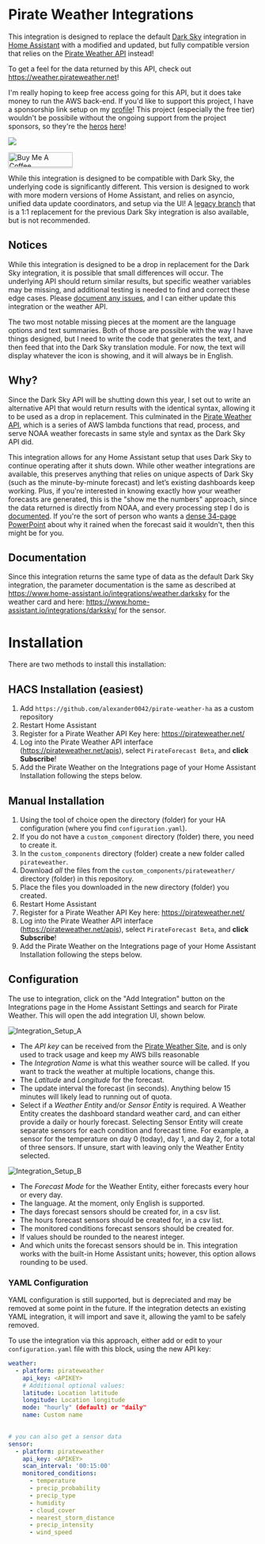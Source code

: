 # Pirate Weather Integrations
This integration is designed to replace the default [Dark Sky](https://www.home-assistant.io/integrations/darksky/) integration in [Home Assistant](https://github.com/home-assistant/core/tree/dev/homeassistant/components/darksky) with a  modified and updated, but fully compatible version that relies on the [Pirate Weather API](https://pirateweather.net/) instead! 

To get a feel for the data returned by this API, check out <https://weather.pirateweather.net>! 

I'm really hoping to keep free access going for this API, but it does take money to run the AWS back-end. If you'd like to support this project, I have a sponsorship link setup on my [profile](https://github.com/sponsors/alexander0042/)! This project (especially the free tier) wouldn't be possibile without the ongoing support from the project sponsors, so they're the [heros](https://github.com/SJV83) [here](https://github.com/matthewj301)! 

[![](https://img.shields.io/static/v1?label=Sponsor&message=%E2%9D%A4&logo=GitHub&color=%23fe8e86)](https://github.com/sponsors/alexander0042)

<a href="https://www.buymeacoffee.com/pirateweather" target="_blank"><img src="https://www.buymeacoffee.com/assets/img/custom_images/orange_img.png" alt="Buy Me A Coffee" style="height: 30px !important;width: 130px !important;box-shadow: 0px 3px 2px 0px rgba(190, 190, 190, 0.5) !important;-webkit-box-shadow: 0px 3px 2px 0px rgba(190, 190, 190, 0.5) !important;" ></a>

While this integration is designed to be compatible with Dark Sky, the underlying code is significantly different. This version is designed to work with more modern versions of Home Assistant, and relies on asyncio, unified data update coordinators, and setup via the UI! A [legacy branch](https://github.com/alexander0042/pirate-weather-ha/tree/Legacy-Dark-Sky) that is a 1:1 replacement for the previous Dark Sky integration is also available, but is not recommended.


## Notices
While this integration is designed to be a drop in replacement for the Dark Sky integration, it is possible that small differences will occur. The underlying API should return similar results, but specific weather variables may be missing, and additional testing is needed to find and correct these edge cases. Please [document any issues](https://github.com/alexander0042/pirate-weather-ha/issues), and I can either update this integration or the weather API. 

The two most notable missing pieces at the moment are the language options and text summaries. Both of those are possible with the way I have things designed, but I need to write the code that generates the text, and then feed that into the Dark Sky translation module. For now, the text will display whatever the icon is showing, and it will always be in English.

## Why?
Since the Dark Sky API will be shutting down this year, I set out to write an alternative API that would return results with the identical syntax, allowing it to be used as a drop in replacement. This culminated in the [Pirate Weather API](https://pirateweather.net/), which is a series of AWS lambda functions that read, process, and serve NOAA weather forecasts in same style and syntax as the Dark Sky API did. 

This integration allows for any Home Assistant setup that uses Dark Sky to continue operating after it shuts down. While other weather integrations are available, this preserves anything that relies on unique aspects of Dark Sky (such as the minute-by-minute forecast) and let’s existing dashboards keep working. Plus, if you're interested in knowing exactly how your weather forecasts are generated, this is the "show me the numbers" approach, since the data returned is directly from NOAA, and every processing step I do is [documented](https://blog.pirateweather.net). If you're the sort of person who wants a [dense 34-page PowerPoint](http://rapidrefresh.noaa.gov/pdf/Alexander_AMS_NWP_2020.pdf) about why it rained when the forecast said it wouldn't, then this might be for you. 

## Documentation
Since this integration returns the same type of data as the default Dark Sky integration, the parameter documentation is the same as described at <https://www.home-assistant.io/integrations/weather.darksky> for the weather card and here: <https://www.home-assistant.io/integrations/darksky/> for the sensor.

# Installation
There are two methods to install this installation:

## HACS Installation (easiest)
1. Add `https://github.com/alexander0042/pirate-weather-ha` as a custom repository
2. Restart Home Assistant
3. Register for a Pirate Weather API Key here: <https://pirateweather.net/>
4. Log into the Pirate Weather API interface (<https://pirateweather.net/apis>), select `PirateForecast Beta`, and **click Subscribe**!
5. Add the Pirate Weather on the Integrations page of your Home Assistant Installation following the steps below.

## Manual Installation 
1. Using the tool of choice open the directory (folder) for your HA configuration (where you find `configuration.yaml`).
2. If you do not have a `custom_component` directory (folder) there, you need to create it.
3. In the `custom_components` directory (folder) create a new folder called `pirateweather`.
4. Download _all_ the files from the `custom_components/pirateweather/` directory (folder) in this repository.
5. Place the files you downloaded in the new directory (folder) you created.
6. Restart Home Assistant
7. Register for a Pirate Weather API Key here: <https://pirateweather.net/>
8. Log into the Pirate Weather API interface (<https://pirateweather.net/apis>), select `PirateForecast Beta`, and **click Subscribe**!
9. Add the Pirate Weather on the Integrations page of your Home Assistant Installation following the steps below.

## Configuration
The use to integration, click on the "Add Integration" button on the Integrations page in the Home Assistant Settings and search for Pirate Weather. This will open the add integration UI, shown below.

![Integration_Setup_A](Integration_Setup_A.png)

- The *API key* can be received from the [Pirate Weather Site](https://pirateweather.net/), and is only used to track usage and keep my AWS bills reasonable
- The *Integration Name* is what this weather source will be called. If you want to track the weather at multiple locations, change this. 
- The *Latitude* and *Longitude* for the forecast.
- The update interval the forecast (in seconds). Anything below 15 minutes will likely lead to running out of quota.
- Select if a *Weather Entity* and/or *Sensor Entity* is required. A Weather Entity creates the dashboard standard weather card, and can either provide a daily or hourly forecast. Selecting Sensor Entity will create separate sensors for each condition and forecast time. For example, a sensor for the temperature on day 0 (today), day 1, and day 2, for a total of three sensors. If unsure, start with leaving only the Weather Entity selected.

![Integration_Setup_B](Integration_Setup_B.png)

- The *Forecast Mode* for the Weather Entity, either forecasts every hour or every day.
- The language. At the moment, only English is supported.
- The days forecast sensors should be created for, in a csv list.
- The hours forecast sensors should be created for, in a csv list.
- The monitored conditions forecast sensors should be created for.
- If values should be rounded to the nearest integer.
- And which units the forecast sensors should be in. This integration works with the built-in Home Assistant units; however, this option allows rounding to be used.

### YAML Configuration
YAML configuration is still supported, but is depreciated and may be removed at some point in the future. If the integration detects an existing YAML integration, it will import and save it, allowing the yaml to be safely removed.

To use the integration via this approach, either add or edit to your `configuration.yaml` file with this block, using the new API key:

```yaml
weather:
  - platform: pirateweather
    api_key: <APIKEY>
    # Additional optional values:
    latitude: Location latitude
    longitude: Location longitude
    mode: "hourly" (default) or "daily"
    name: Custom name
    

# you can also get a sensor data
sensor:
  - platform: pirateweather
    api_key: <APIKEY>
    scan_interval: '00:15:00'
    monitored_conditions:
      - temperature
      - precip_probability
      - precip_type
      - humidity
      - cloud_cover
      - nearest_storm_distance
      - precip_intensity
      - wind_speed
```
